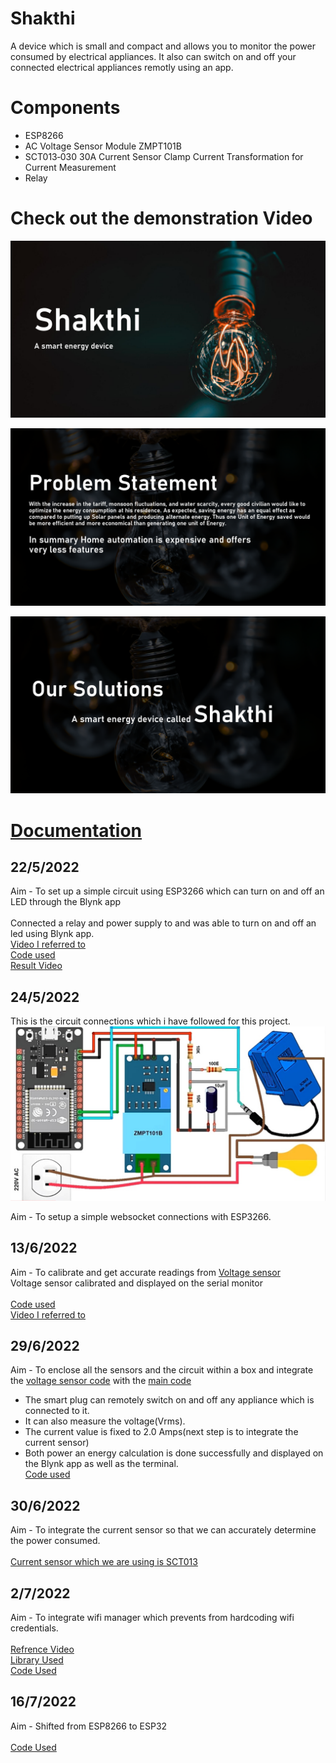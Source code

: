 
# Shakthi

A device which is small and compact and allows you to monitor the power consumed by electrical appliances.
It also can switch on and off your connected electrical appliances remotly using an app.

# Components
- ESP8266
- AC Voltage Sensor Module ZMPT101B
- SCT013‑030 30A Current Sensor Clamp Current Transformation for Current Measurement
- Relay

# Check out the demonstration Video

[![videolink](https://github.com/adithya-s-k/Shakthi/blob/master/Archives/Assets/Slide1.PNG)](https://youtu.be/kS_2ZGTF39I)

[![videolink](https://github.com/adithya-s-k/Shakthi/blob/master/Archives/Assets/Slide2.PNG)](https://youtu.be/kS_2ZGTF39I)

[![videolink](https://github.com/adithya-s-k/Shakthi/blob/master/Archives/Assets/Slide3.PNG)](https://youtu.be/kS_2ZGTF39I)

# [Documentation](https://github.com/adithya-s-k/Shakthi/blob/master/Documentation.md)
## 22/5/2022

Aim - To set up a simple circuit using ESP3266 which can turn on and off an LED through the Blynk app
\
\
Connected a relay and power supply to and was able to turn on and off an led using Blynk app.
\
[Video I referred to](https://youtu.be/HFGP1YqUPy0)
\
[Code used](https://github.com/adithya-s-k/Shakthi/blob/d94287c6fe34f4617cba3545bfbc44f00065b80b/Remote_blink_control)
\
[Result Video](https://github.com/adithya-s-k/Shakthi/blob/b4589c9ca509b027ca998b03486c893b244e8cc1/Archives/Assets/blynk_led_relay.mp4)

## 24/5/2022

This is the circuit connections which i have followed for this project.
\
![circuit Connections](https://github.com/adithya-s-k/Shakthi/blob/master/Archives/Assets/circuit_diagram.jpg)

Aim - To setup a simple websocket connections with ESP3266.
## 13/6/2022

Aim - To calibrate and get accurate readings from [Voltage sensor](https://robu.in/product/ac-voltage-sensor-module-zmpt101b-single-phase/)
\
Voltage sensor calibrated and displayed on the serial monitor
\
\
[Code used](https://github.com/adithya-s-k/Shakthi/blob/master/Archives/Smart_Plug/voltage_measurment/voltage_measurment.ino)
\
[Video I referred to](https://youtu.be/EaTBNvZ7C-Q)

## 29/6/2022

Aim - To enclose all the sensors and the circuit within a box and integrate the [voltage sensor code](https://github.com/adithya-s-k/Shakthi/blob/master/Archives/Smart_Plug/voltage_measurment/voltage_measurment.ino) with the [main code](https://github.com/adithya-s-k/Shakthi/blob/d94287c6fe34f4617cba3545bfbc44f00065b80b/Remote_blink_control)
- The smart plug can remotely switch on and off any appliance which is connected to it.
- It can also measure the voltage(Vrms).
- The current value is fixed to 2.0 Amps(next step is to integrate the current sensor)
- Both power an energy calculation is done successfully and displayed on the Blynk app as well as the terminal.
\
[Code used](https://github.com/adithya-s-k/Shakthi/blob/master/Archives/Smart_Plug/node_mcu_relay/node_mcu_relay.ino#L1)
## 30/6/2022

Aim - To integrate the current sensor so that we can accurately determine the power consumed.
\
\
[Current sensor which we are using is SCT013](https://robu.in/product/sct-013-060-non-invasive-ac-current-sensor-clamp-sensor-60a/) 

## 2/7/2022

Aim - To integrate wifi manager which prevents from hardcoding wifi credentials.
\
\
[Refrence Video](https://youtu.be/dQw4w9WgXcQ)
\
[Library Used](https://github.com/tzapu/WiFiManager)
\
[Code Used](https://github.com/adithya-s-k/Shakthi/blob/master/Archives/Wifi_manager/Wifi_manager_basic/Wifi_manager_basic.ino#L1)

## 16/7/2022

Aim - Shifted from ESP8266 to ESP32
\
\
[Code Used](https://github.com/adithya-s-k/Shakthi/blob/master/Archives/Smart_Plug/ESP32_voltage_current_sensor)

